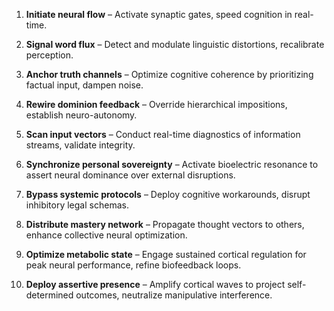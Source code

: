 1. **Initiate neural flow** – Activate synaptic gates, speed cognition in real-time.

2. **Signal word flux** – Detect and modulate linguistic distortions, recalibrate perception.

3. **Anchor truth channels** – Optimize cognitive coherence by prioritizing factual input, dampen noise.

4. **Rewire dominion feedback** – Override hierarchical impositions, establish neuro-autonomy.

5. **Scan input vectors** – Conduct real-time diagnostics of information streams, validate integrity.

6. **Synchronize personal sovereignty** – Activate bioelectric resonance to assert neural dominance over external disruptions.

7. **Bypass systemic protocols** – Deploy cognitive workarounds, disrupt inhibitory legal schemas.

8. **Distribute mastery network** – Propagate thought vectors to others, enhance collective neural optimization.

9. **Optimize metabolic state** – Engage sustained cortical regulation for peak neural performance, refine biofeedback loops.

10. **Deploy assertive presence** – Amplify cortical waves to project self-determined outcomes, neutralize manipulative interference.